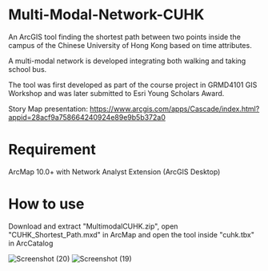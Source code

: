 # Multi-Modal-Network-CUHK

An ArcGIS tool finding the shortest path between two points inside the campus of the Chinese University of Hong Kong based on time attributes. 

A multi-modal network is developed integrating both walking and taking school bus.

The tool was first developed as part of the course project in GRMD4101 GIS Workshop and was later submitted to Esri Young Scholars Award. 

Story Map presentation: https://www.arcgis.com/apps/Cascade/index.html?appid=28acf9a758664240924e89e9b5b372a0


# Requirement

ArcMap 10.0+ with Network Analyst Extension (ArcGIS Desktop)

# How to use

Download and extract "MultimodalCUHK.zip", open "CUHK_Shortest_Path.mxd" in ArcMap and open the tool inside "cuhk.tbx" in ArcCatalog

![Screenshot (20)](https://user-images.githubusercontent.com/68047356/121054582-13e7c680-c7ef-11eb-8302-2e60c048d972.png)
![Screenshot (19)](https://user-images.githubusercontent.com/68047356/121054599-16e2b700-c7ef-11eb-9f8d-99536a44470a.png)
